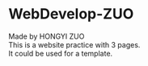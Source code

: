 # WebDevelop-ZUO
Made by HONGYI ZUO  
This is a website practice with 3 pages.  
It could be used for a template.
